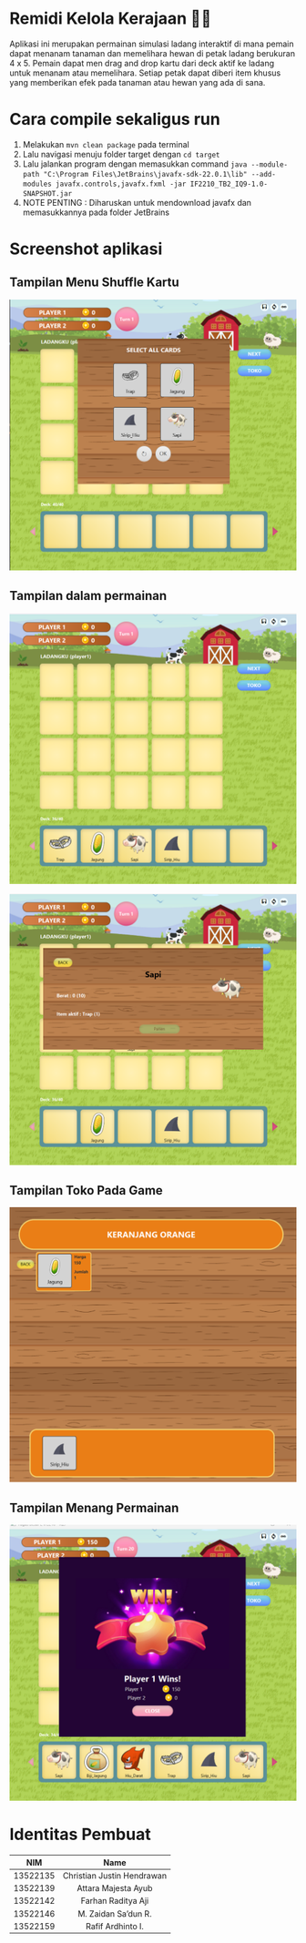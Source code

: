 # Remidi Kelola Kerajaan 👑👑
Aplikasi ini merupakan permainan simulasi ladang interaktif di mana pemain dapat menanam tanaman dan memelihara hewan di petak ladang berukuran 4 x 5. Pemain dapat men drag and drop kartu dari deck aktif ke ladang untuk menanam atau memelihara. Setiap petak dapat diberi item khusus yang memberikan efek pada tanaman atau hewan yang ada di sana. 


# Cara compile sekaligus run
1. Melakukan ```mvn clean package``` pada terminal  
2. Lalu navigasi menuju folder target dengan ```cd target```
3. Lalu jalankan program dengan memasukkan command ```java --module-path "C:\Program Files\JetBrains\javafx-sdk-22.0.1\lib" --add-modules javafx.controls,javafx.fxml -jar IF2210_TB2_IQ9-1.0-SNAPSHOT.jar```
4. NOTE PENTING : Diharuskan untuk mendownload javafx dan memasukkannya pada folder JetBrains


# Screenshot aplikasi
## Tampilan Menu Shuffle Kartu
![Screenshot aplikasi](doc/Tampilan_Shuffle.png)

## Tampilan dalam permainan
![Screenshot permainan1](doc/Tampilan_Game.png)

![Screenshot permainan2](doc/Tampilan_Info.png)

## Tampilan Toko Pada Game
![Screenshot permainan3](doc/Tampilan_Toko.png)

## Tampilan Menang Permainan
![Screenshot permainan4](doc/Tampilan_Menang.png)

# Identitas Pembuat
|   NIM    |          Name          |
|:--------:|:----------------------:|
| 13522135 | Christian Justin Hendrawan  |  
| 13522139 |   Attara Majesta Ayub   |
| 13522142 | Farhan Raditya Aji |
| 13522146 |   M. Zaidan Sa’dun R.   |
| 13522159 |  Rafif Ardhinto I.  |